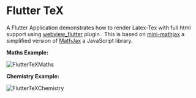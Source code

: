 # Flutter TeX

A Flutter Application demonstrates how to render Latex-Tex with full html support using [webview_flutter](https://pub.dartlang.org/packages/webview_flutter) plugin . This is based on [mini-mathjax](https://github.com/electricbookworks/mini-mathjax) a simplified version of [MathJax](https://github.com/mathjax/MathJax/) a JavaScript library.


**Maths Example:**

![FlutterTeXMaths](https://github.com/shahzadakram67/flutter_tex/blob/master/mathsTeX.png)


**Chemistry Example:**

![FlutterTeXChemistry](https://github.com/shahzadakram67/flutter_tex/blob/master/chemTeX.png)

